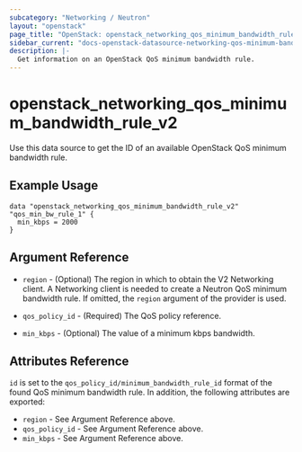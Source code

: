 ```yaml
---
subcategory: "Networking / Neutron"
layout: "openstack"
page_title: "OpenStack: openstack_networking_qos_minimum_bandwidth_rule_v2"
sidebar_current: "docs-openstack-datasource-networking-qos-minimum-bandwidth-rule-v2"
description: |-
  Get information on an OpenStack QoS minimum bandwidth rule.
---
```


# openstack\_networking\_qos\_minimum\_bandwidth\_rule\_v2

Use this data source to get the ID of an available OpenStack QoS minimum bandwidth rule.

## Example Usage

```hcl
data "openstack_networking_qos_minimum_bandwidth_rule_v2" "qos_min_bw_rule_1" {
  min_kbps = 2000
}
```

## Argument Reference

* `region` - (Optional) The region in which to obtain the V2 Networking client.
    A Networking client is needed to create a Neutron QoS minimum bandwidth rule. If omitted, the
    `region` argument of the provider is used.

* `qos_policy_id` - (Required) The QoS policy reference.

* `min_kbps` - (Optional) The value of a minimum kbps bandwidth.


## Attributes Reference

`id` is set to the `qos_policy_id/minimum_bandwidth_rule_id` format of the found QoS minimum bandwidth rule.
In addition, the following attributes are exported:

* `region` - See Argument Reference above.
* `qos_policy_id` - See Argument Reference above.
* `min_kbps` - See Argument Reference above.